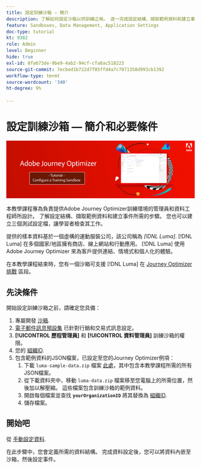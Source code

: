 ```yaml
---
title: 設定訓練沙箱 — 簡介
description: 了解如何設定沙箱以供訓練之用。 逐一完成設定結構、擷取範例資料和建立事件所需的步驟。
feature: Sandboxes, Data Management, Application Settings
doc-type: tutorial
kt: 9382
role: Admin
level: Beginner
hide: true
exl-id: 8fa673de-9be9-4ab2-94cf-cfa8ac518223
source-git-commit: 7ecbed1b722d7f05ffd4a7c7071358d993cb1392
workflow-type: tm+mt
source-wordcount: '340'
ht-degree: 9%

---
```


# 設定訓練沙箱 — 簡介和必要條件

![橫幅教學課程 — 設定訓練沙箱](./assets/ajo-banner-configure-training-sandbox.png)

本教學課程專為負責提供Adobe Journey Optimizer訓練環境的管理員和資料工程師所設計。 了解設定結構、擷取範例資料和建立事件所需的步驟。 您也可以建立三個測試設定檔，讓學習者檢查其工作。

提供的樣本資料基於一個虛構的運動服裝公司，該公司稱為 _[!DNL Luma]_. [!DNL Luma] 在多個國家/地區擁有商店、線上網站和行動應用。 [!DNL Luma] 使用 Adobe Journey Optimizer 來為客戶提供連結、情境式和個人化的體驗。

在本教學課程結束時，您有一個沙箱可支援 [!DNL Luma] 在 [Journey Optimizer挑戰](/help/challenges/introduction-and-prerequisites.md) 區段。

## 先決條件

開始設定訓練沙箱之前，請確定您具備：

1. 專屬開發 [沙箱](https://experienceleague.adobe.com/docs/journey-optimizer-learn/tutorials/access-control/create-and-manage-sandboxes.html?lang=en).
1. [電子郵件訊息預設集](https://experienceleague.adobe.com/docs/journey-optimizer-learn/tutorials/configuration/channel-configuration/set-up-email-channel.html?lang=en) 已針對行銷和交易式訊息設定。
1. **[!UICONTROL 歷程管理員]** 和 **[!UICONTROL 資料管理員]** 訓練沙箱的權限。
1. 您的 [組織ID](https://experienceleague.adobe.com/docs/core-services/interface/administration/organizations.html?lang=zh-Hant).
1. 包含範例資料的JSON檔案，已設定至您的Journey Optimizer例項：
   1. 下載 `luma-sample-data.zip` 檔案 [此處](/help/tutorial-configure-a-training-sandbox/assets/luma-data/luma-sample-data.zip)，其中包含本教學課程所需的所有JSON檔案。
   1. 從下載資料夾中，移動 `luma-data.zip` 檔案移至您電腦上的所需位置，然後加以解壓縮。 這些檔案包含訓練沙箱的範例資料。
   1. 開啟每個檔案並查找 **`yourOrganizationID`** 將其替換為 [組織ID](https://experienceleague.adobe.com/docs/core-services/interface/administration/organizations.html?lang=zh-Hant).
   1. 儲存檔案。

## 開始吧

從 [手動設定資料](/help/tutorial-configure-a-training-sandbox/manual-data-set-up.md).

在此步驟中，您會定義所需的資料結構。 完成資料設定後，您可以將資料內嵌至沙箱，然後設定事件。
